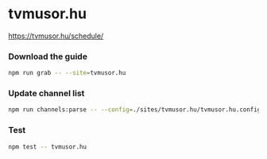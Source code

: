 # tvmusor.hu

https://tvmusor.hu/schedule/

### Download the guide

```sh
npm run grab -- --site=tvmusor.hu
```

### Update channel list

```sh
npm run channels:parse -- --config=./sites/tvmusor.hu/tvmusor.hu.config.js --output=./sites/tvmusor.hu/tvmusor.hu.channels.xml
```

### Test

```sh
npm test -- tvmusor.hu
```
